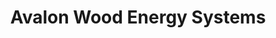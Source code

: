 ---
title: "Avalon Wood Energy Systems"
url: /prospect-bay/avalon-wood-energy-systems/
shop: fireplace
---